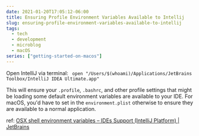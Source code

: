 ```yaml
---
date: 2021-01-20T17:05:12-06:00
title: Ensuring Profile Environment Variables Available to Intellij
slug: ensuring-profile-environment-variables-available-to-intellij
tags:
  - tech
  - development
  - microblog
  - macOS
series: ["getting-started-on-macos"]
---
```


Open IntelliJ via terminal: ` open "/Users/$(whoami)/Applications/JetBrains Toolbox/IntelliJ IDEA Ultimate.app"`

This will ensure your `.profile`, `.bashrc`, and other profile settings that might be loading some default environment variables are available to your IDE.
For macOS, you'd have to set in the `environment.plist` otherwise to ensure they are available to a normal application.

ref: [OSX shell environment variables – IDEs Support (IntelliJ Platform) | JetBrains](http://bit.ly/3p3BgHy)
